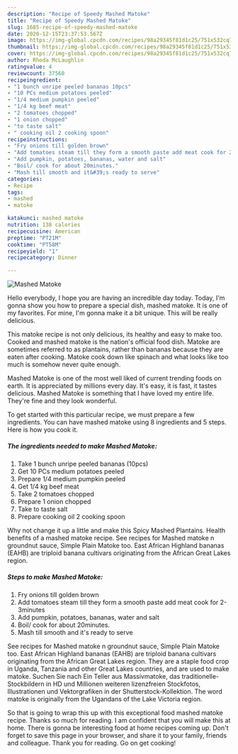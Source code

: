 ```yaml
---
description: "Recipe of Speedy Mashed Matoke"
title: "Recipe of Speedy Mashed Matoke"
slug: 1685-recipe-of-speedy-mashed-matoke
date: 2020-12-15T23:37:53.567Z
image: https://img-global.cpcdn.com/recipes/98a29345f81d1c25/751x532cq70/mashed-matoke-recipe-main-photo.jpg
thumbnail: https://img-global.cpcdn.com/recipes/98a29345f81d1c25/751x532cq70/mashed-matoke-recipe-main-photo.jpg
cover: https://img-global.cpcdn.com/recipes/98a29345f81d1c25/751x532cq70/mashed-matoke-recipe-main-photo.jpg
author: Rhoda McLaughlin
ratingvalue: 4
reviewcount: 37560
recipeingredient:
- "1 bunch unripe peeled bananas 10pcs"
- "10 PCs medium potatoes peeled"
- "1/4 medium pumpkin peeled"
- "1/4 kg beef meat"
- "2 tomatoes chopped"
- "1 onion chopped"
- "to taste salt"
- " cooking oil 2 cooking spoon"
recipeinstructions:
- "Fry onions till golden brown"
- "Add tomatoes steam till they form a smooth paste add meat cook for 2-3minutes"
- "Add pumpkin, potatoes, bananas, water and salt"
- "Boil/ cook for about 20minutes."
- "Mash till smooth and it&#39;s ready to serve"
categories:
- Recipe
tags:
- mashed
- matoke

katakunci: mashed matoke 
nutrition: 138 calories
recipecuisine: American
preptime: "PT21M"
cooktime: "PT58M"
recipeyield: "1"
recipecategory: Dinner

---
```



![Mashed Matoke](https://img-global.cpcdn.com/recipes/98a29345f81d1c25/751x532cq70/mashed-matoke-recipe-main-photo.jpg)

Hello everybody, I hope you are having an incredible day today. Today, I'm gonna show you how to prepare a special dish, mashed matoke. It is one of my favorites. For mine, I'm gonna make it a bit unique. This will be really delicious.

This matoke recipe is not only delicious, its healthy and easy to make too. Cooked and mashed matoke is the nation&#39;s official food dish. Matoke are sometimes referred to as plantains, rather than bananas because they are eaten after cooking. Matoke cook down like spinach and what looks like too much is somehow never quite enough.

Mashed Matoke is one of the most well liked of current trending foods on earth. It is appreciated by millions every day. It's easy, it is fast, it tastes delicious. Mashed Matoke is something that I have loved my entire life. They're fine and they look wonderful.


To get started with this particular recipe, we must prepare a few ingredients. You can have mashed matoke using 8 ingredients and 5 steps. Here is how you cook it.

<!--inarticleads1-->

##### The ingredients needed to make Mashed Matoke:

1. Take 1 bunch unripe peeled bananas (10pcs)
1. Get 10 PCs medium potatoes peeled
1. Prepare 1/4 medium pumpkin peeled
1. Get 1/4 kg beef meat
1. Take 2 tomatoes chopped
1. Prepare 1 onion chopped
1. Take to taste salt
1. Prepare  cooking oil 2 cooking spoon


Why not change it up a little and make this Spicy Mashed Plantains. Health benefits of a mashed matoke recipe. See recipes for Mashed matoke n groundnut sauce, Simple Plain Matoke too. East African Highland bananas (EAHB) are triploid banana cultivars originating from the African Great Lakes region. 

<!--inarticleads2-->

##### Steps to make Mashed Matoke:

1. Fry onions till golden brown
1. Add tomatoes steam till they form a smooth paste add meat cook for 2-3minutes
1. Add pumpkin, potatoes, bananas, water and salt
1. Boil/ cook for about 20minutes.
1. Mash till smooth and it&#39;s ready to serve


See recipes for Mashed matoke n groundnut sauce, Simple Plain Matoke too. East African Highland bananas (EAHB) are triploid banana cultivars originating from the African Great Lakes region. They are a staple food crop in Uganda, Tanzania and other Great Lakes countries, and are used to make matoke. Suchen Sie nach Ein Teller aus Massivmatoke, das traditionelle-Stockbildern in HD und Millionen weiteren lizenzfreien Stockfotos, Illustrationen und Vektorgrafiken in der Shutterstock-Kollektion. The word matoke is originally from the Ugandans of the Lake Victoria region. 

So that is going to wrap this up with this exceptional food mashed matoke recipe. Thanks so much for reading. I am confident that you will make this at home. There is gonna be interesting food at home recipes coming up. Don't forget to save this page in your browser, and share it to your family, friends and colleague. Thank you for reading. Go on get cooking!
